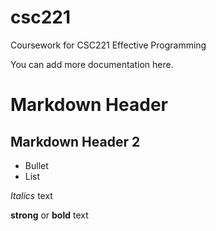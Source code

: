 # csc221
Coursework for CSC221 Effective Programming

You can add more documentation here.

# Markdown Header

## Markdown Header 2

- Bullet
- List

*Italics* text

**strong** or **bold** text
